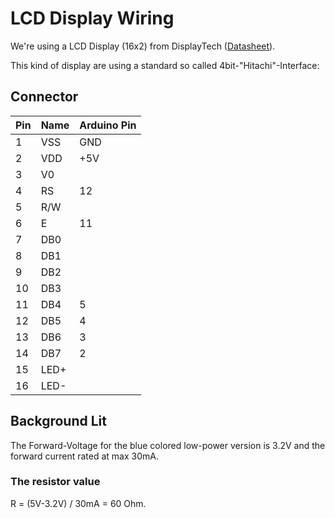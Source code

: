 LCD Display Wiring
==================

We're using a LCD Display (16x2) from DisplayTech
([Datasheet](http://cdn.displaytech-us.com/sites/default/files/display-data-sheet/162A%20series-v21.pdf)).

This kind of display are using a standard so called
4bit-"Hitachi"-Interface:

Connector
---------

Pin | Name | Arduino Pin
----|------|------------
 1  | VSS  | GND
 2  | VDD  | +5V
 3  | V0   |
 4  | RS   | 12
 5  | R/W  |
 6  | E    | 11
 7  | DB0  |
 8  | DB1  |
 9  | DB2  |
10  | DB3  |
11  | DB4  | 5
12  | DB5  | 4
13  | DB6  | 3
14  | DB7  | 2
15  | LED+ |
16  | LED- |

Background Lit
--------------

The Forward-Voltage for the blue colored low-power version is 3.2V and
the forward current rated at max 30mA.

### The resistor value

R = (5V-3.2V) / 30mA = 60 Ohm.
